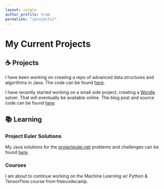 ```yaml
---
layout: single
author_profile: true
permalink: "/projects/"
---
```


<h1>My Current Projects</h1>

## ☕ Projects

I have been working on creating a repo of advanced data structures and algorithms in Java. The code can be found [here](https://github.com/71xn/algorithmsDataStructures).

I have recently started working on a small side project, creating a [Wordle](https://www.nytimes.com/games/wordle/index.html) solver. That will eventually be available online. The blog post and source code can be found [here](https://finnlestrange.tech/programming/WordleSolver/).

## 📚 Learning

### Project Euler Solutions

My Java solutions for the [projecteuler.net](https://projecteuler.net/archives) problems and challenges can be found [here](https://github.com/71xn/projecteuler-solutions).

### Courses

I am about to continue working on the Machine Learning w/ Python & TensorFlow course from freecodecamp.
